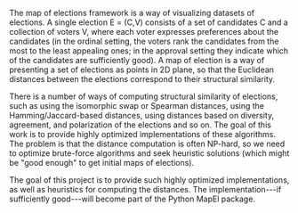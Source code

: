 The map of elections framework is a way of visualizing datasets of elections. A single election E =
(C,V) consists of a set of candidates C and a collection of voters V, where each voter expresses
preferences about the candidates (in the ordinal setting, the voters rank the candidates from the
most to the least appealing ones; in the approval setting they indicate which of the candidates are
sufficiently good). A map of election is a way of presenting a set of elections as points in 2D
plane, so that the Euclidean distances between the elections correspond to their structural
similarity.

There is a number of ways of computing structural similarity of elections, such as using the
isomorphic swap or Spearman distances, using the Hamming/Jaccard-based distances, using distances
based on diversity, agreement, and polarization of the elections and so on. The goal of this work is
to provide highly optimized implementations of these algorithms. The problem is that the distance
computation is often NP-hard, so we need to optimize brute-force algorithms and seek heuristic
solutions (which might be "good enough" to get initial maps of elections).

The goal of this project is to provide such highly optimized implementations, as well as heuristics
for computing the distances. The implementation---if sufficiently good---will become part of the
Python MapEl package.